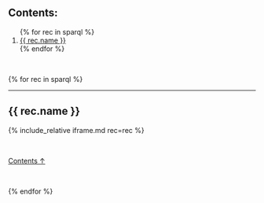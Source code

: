 
## Contents:

<ol>
{% for rec in sparql %}
  <li><a href="#{{ rec.name | slugify }}">{{ rec.name }}</a></li>
{% endfor %}
</ol>

<br/>

{% for rec in sparql %}

----

## {{ rec.name }}

{% include_relative iframe.md rec=rec %}

<br/>

[Contents ↑](#contents)

<br/>

{% endfor %}
